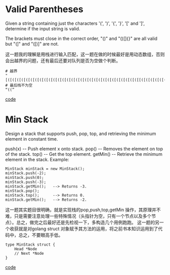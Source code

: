 # Valid Parentheses

Given a string containing just the characters '(', ')', '{', '}', '[' and ']', determine if the input string is valid.

The brackets must close in the correct order, "()" and "()[]{}" are all valid but "(]" and "([)]" are not.

这一题我的理解是用栈进行输入匹配，这一题在做的时候最好是用动态数组，否则会出越界的问题，还有最后还要对队列是否为空做个判断。

```
# 越界
"[([([([([([([([([([([([([([([([([([([([([([([([([([([([([([[([([([([([([([([(([([...."
# 最后栈不为空
“((”
```

[code](src/validParentheses.go)


# Min Stack

Design a stack that supports push, pop, top, and retrieving the minimum element in constant time.

push(x) -- Push element x onto stack.
pop() -- Removes the element on top of the stack.
top() -- Get the top element.
getMin() -- Retrieve the minimum element in the stack.
Example:
```
MinStack minStack = new MinStack();
minStack.push(-2);
minStack.push(0);
minStack.push(-3);
minStack.getMin();   --> Returns -3.
minStack.pop();
minStack.top();      --> Returns 0.
minStack.getMin();   --> Returns -2.
```

这一题其实题目很明确，就是实现栈的pop,push,top,getMin 操作，其原理并不难，只是需要注意处理一些特殊情况（头指针为空，只有一个节点以及多个节点）。总之，做完之后最好还是先检视一下，多构造几个用例跑跑。
这一题的另一个收获就是对golang struct 对象赋予其方法的运用，将之前书本知识运用到了代码中，总之，不要眼高手低。
```
type MinStack struct {
	Head *Node
	// Next *Node
}
```

[code](src/minStack.go)